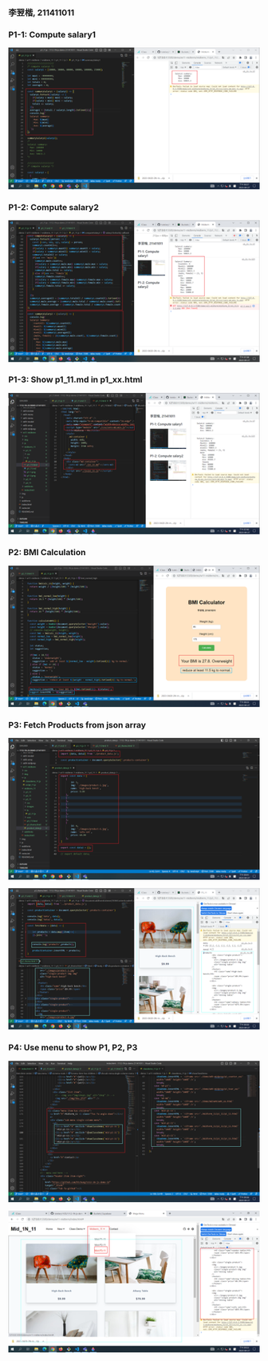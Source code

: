 ### 李翌楷, 211411011

### P1-1: Compute salary1

![](p1-1.png)

### P1-2: Compute salary2

![](p1-2.png)

### P1-3: Show p1_11.md in p1_xx.html

![](p1-3.png)

### P2: BMI Calculation

![](p2.png)

### P3: Fetch Products from json array

![](p3-1.png)

![](p3-2.png)

### P4: Use menu to show P1, P2, P3

![](p4-1.png)

![](p4-2.png)
